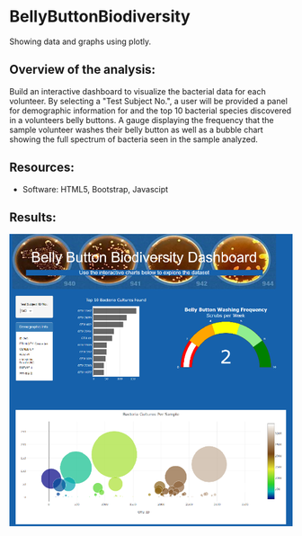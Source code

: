 # BellyButtonBiodiversity
Showing data and graphs using plotly. 

## Overview of the analysis:
Build an interactive dashboard to visualize the bacterial data for each volunteer. By selecting a "Test Subject No.", a user will be provided a panel for demographic information for and the top 10 bacterial species discovered in a volunteers belly buttons. A gauge displaying the frequency that the sample volunteer washes their belly button as well as a bubble chart showing the full spectrum of bacteria seen in the sample analyzed. 

## Resources:
- Software: HTML5, Bootstrap, Javascipt

## Results:

![image_name](/resource/website_example.png)

